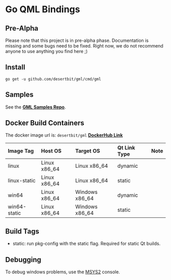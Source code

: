 # Go QML Bindings

## Pre-Alpha

Please note that this project is in pre-alpha phase. Documentation is missing and some bugs need to be fixed. Right now, we do not recommend anyone to use anything you find here ;)

## Install

```
go get -u github.com/desertbit/gml/cmd/gml
```

## Samples

See the **[GML Samples Repo](https://github.com/desertbit/gml-samples)**.

## Docker Build Containers

The docker image url is: `desertbit/gml`
**[DockerHub Link](https://hub.docker.com/r/desertbit/gml)**

| Image Tag    | Host OS      | Target OS      | Qt Link Type | Note |
|:-------------|:-------------|:---------------|:-------------|------|
| linux        | Linux x86_64 | Linux x86_64   | dynamic      |      |
| linux-static | Linux x86_64 | Linux x86_64   | static       |      |
| win64        | Linux x86_64 | Windows x86_64 | dynamic      |      |
| win64-static | Linux x86_64 | Windows x86_64 | static       |      |

## Build Tags

- static: run pkg-config with the static flag. Required for static Qt builds.

## Debugging

To debug windows problems, use the [MSYS2](https://www.msys2.org/) console.

